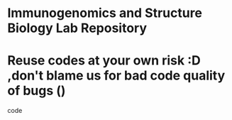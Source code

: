# Immunogenomics and Structure Biology Lab Repository
# Reuse codes at your own risk :D ,don't blame us for bad code quality of bugs ()
code
